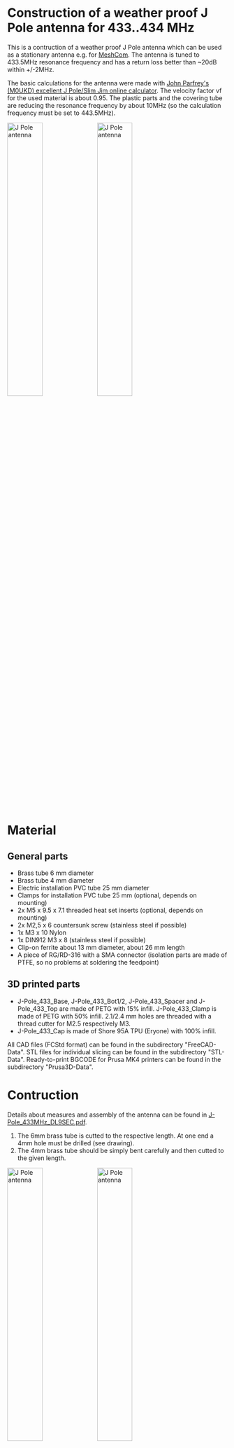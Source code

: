 # Construction of a weather proof J Pole antenna for 433..434 MHz
This is a contruction of a weather proof J Pole antenna which can be used as a stationary antenna e.g. for [MeshCom](https://icssw.org/meshcom). The antenna is tuned to 433.5MHz resonance frequency and has a return loss better than ~20dB within +/-2MHz. 

The basic calculations for the antenna were made with [John Parfrey's (M0UKD) excellent J Pole/Slim Jim online calculator](https://m0ukd.com/calculators/slim-jim-and-j-pole-calculator). The velocity factor vf for the used material is about 0.95. The plastic parts and the covering tube are reducing the resonance frequency by about 10MHz (so the calculation frequency must be set to 443.5MHz).

<img src="images/J-Pole_433_Antenna.jpg" alt="J Pole antenna" width="40%" height="40%">
<img src="images/J-Pole_433_Matching.jpg" alt="J Pole antenna" width="40%" height="40%">

# Material

## General parts
* Brass tube 6 mm diameter
* Brass tube 4 mm diameter
* Electric installation PVC tube 25 mm diameter
* Clamps for installation PVC tube 25 mm (optional, depends on mounting)
* 2x M5 x 9.5 x 7.1 threaded heat set inserts (optional, depends on mounting)
* 2x M2,5 x 6 countersunk screw (stainless steel if possible)
* 1x M3 x 10 Nylon
* 1x DIN912 M3 x 8 (stainless steel if possible)
* Clip-on ferrite about 13 mm diameter, about 26 mm length
* A piece of RG/RD-316 with a SMA connector (isolation parts are made of PTFE, so no problems at soldering the feedpoint)

## 3D printed parts
* J-Pole_433_Base, J-Pole_433_Bot1/2, J-Pole_433_Spacer and J-Pole_433_Top are made of PETG with 15% infill. J-Pole_433_Clamp is made of PETG with 50% infill. 2.1/2.4 mm holes are threaded with a thread cutter for M2.5 respectively M3.
* J-Pole_433_Cap is made of Shore 95A TPU (Eryone) with 100% infill.

All CAD files (FCStd format) can be found in the subdirectory "FreeCAD-Data". STL files for individual slicing can be found in the subdirectory "STL-Data". Ready-to-print BGCODE for Prusa MK4 printers can be found in the subdirectory "Prusa3D-Data".

# Contruction
Details about measures and assembly of the antenna can be found in [J-Pole_433MHz_DL9SEC.pdf](https://github.com/dl9sec/J-Pole_433MHz/blob/main/J-Pole_433MHz_DL9SEC.pdf).

1. The 6mm brass tube is cutted to the respective length. At one end a 4mm hole must be drilled (see drawing).
2. The 4mm brass tube should be simply bent carefully and then cutted to the given length.

<img src="images/J-Pole_433_Brass_elements.jpg" alt="J Pole antenna" width="40%" height="40%">
<img src="images/J-Pole_433_Brass_elements_detailed.jpg" alt="J Pole antenna" width="40%" height="40%">

3. The 4mm tube is sticked into the drilled hole (see drawing) and brazed with brasing alloy (e.g. silver alloy, 650°C melting point).

<img src="images/J-Pole_433_Brass_elements_brazed.jpg" alt="J Pole antenna" width="40%" height="40%">
<img src="images/J-Pole_433_Short_detailed.jpg" alt="J Pole antenna" width="40%" height="40%">

4. The spacer ("J-Pole_433_Spacer") is put on the tubes to stabilize the J.
5. The coaxial cable is soldered to the feedpoint (see drawing). Take care, that if the 6mm tube is on the left, the cable must be on the top side!

<img src="images/J-Pole_433_Feedpoint.jpg" alt="J Pole antenna" width="40%" height="40%">

6. The shells "J-Pole_433_Bot1/2" are put arond the bottom of the antenna. The upper screw is the nylon one, the lower screw is the metal one.
7. Put the ferrite choke around the coax cable, then put "J-Pole_433_Base" around the cable and push both towards the antenna bottom.

<img src="images/J-Pole_433_Inside.jpg" alt="J Pole antenna" width="40%" height="40%">

8. Put all together into the PVC tube (it may be better to insert the "J-Pole_433_Top" after the antenna has been pushed into the tube).
9. Attach the antenna with the two screws at the bottom of the tube.
10. Put "J-Pole_433_Cap" on the top of the tube.

# Miscellaneous

The pole clamp adapter "J-Pole_433_Clamp" is optional. Two tube clamps can be attached by inserting two threaded heat set inserts. The adapter can be attached to a 25mm pole (e.g. at a weather station).

<img src="images/J-Pole_433_Pole_Clamp_Holder.jpg" alt="J Pole antenna" width="40%" height="40%">

The parts are modeled with [FreeCAD](https://www.freecadweb.org/).

Copyright (C) 2024 by Thorsten Godau (DL9SEC). All stuff here is licensed under [Creative Commons Attribution-ShareAlike 4.0 International](https://creativecommons.org/licenses/by-sa/4.0).
